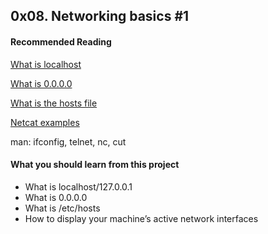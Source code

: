 ## 0x08. Networking basics #1

#### Recommended Reading
[What is localhost](https://en.wikipedia.org/wiki/Localhost)

[What is 0.0.0.0](https://en.wikipedia.org/wiki/0.0.0.0)

[What is the hosts file](https://www.makeuseof.com/tag/modify-manage-hosts-file-linux/)

[Netcat examples](https://www.thegeekstuff.com/2012/04/nc-command-examples/)

man: ifconfig, telnet, nc, cut

#### What you should learn from this project
* What is localhost/127.0.0.1
* What is 0.0.0.0
* What is /etc/hosts
* How to display your machine’s active network interfaces
